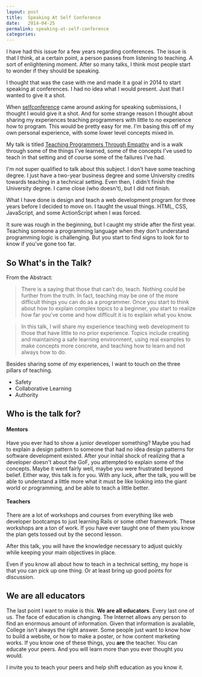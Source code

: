 ```yaml
---
layout: post
title:  Speaking At Self Conference
date:   2014-04-25
permalink: speaking-at-self-conference
categories:
---
```


I have had this issue for a few years regarding conferences. The issue is that I
think, at a certain point, a person passes from listening to teaching. A sort of
enlightening moment. After so many talks, I think most people start to wonder if they should be speaking.

I thought that was the case with me and made it a goal in 2014 to start speaking at conferences. I had no idea what I would present. Just that I wanted to give it a shot.

When [selfconference](http://selfconference.org/) came around asking for speaking submissions, I thought I would give it a shot. And for some strange reason I thought about sharing my experiences teaching programmers with little to no experience how to program. This would be pretty easy for me. I'm basing this off of my own personal experience, with some lower level concepts mixed in.

My talk is titled [Teaching Programmers Through
Empathy](http://selfconference.org/speakers#Scott-Radcliff) and is a walk through some of the things I've learned, some of the concepts I've used to teach in that setting and of course some of the failures I've had.

I'm not super qualified to talk about this subject. I don't have some teaching degree. I just have a two-year business degree and some University credits towards teaching in a technical setting. Even then, I didn't finish the University degree. I came close (who doesn't), but I did not finish.

What I have done is design and teach a web development program for three years before I decided to move on. I taught the usual things. HTML, CSS, JavaScript, and some ActionScript when I was forced.

It sure was rough in the beginning, but I caught my stride after the first year. Teaching someone a programming language when they don't understand programming logic is challenging. But you start to find signs to look for to know if you've gone too far.

## So What's in the Talk?
From the Abstract:
> There is a saying that those that can’t do, teach. Nothing could be further
> from the truth. In fact, teaching may be one of the more difficult things
> you can do as a programmer. Once you start to think about how to explain
> complex topics to a beginner, you start to realize how far you’ve come and
> how difficult it is to explain what you know.

> In this talk, I will share my experience teaching web development to those
> that have little to no prior experience. Topics include creating and
> maintaining a safe learning environment, using real examples to make
> concepts more concrete, and teaching how to learn and not always how to do.

Besides sharing some of my experiences, I want to touch on the three pillars of teaching.

* Safety
* Collaborative Learning
* Authority

## Who is the talk for?

#### Mentors

Have you ever had to show a junior developer something? Maybe you had to explain a design pattern to someone that had no idea design patterns for software development existed. After your initial shock of realizing that a developer doesn't about the GoF, you attempted to explain some of the concepts. Maybe it went fairly well, maybe you were frustrated beyond belief. Either way, this talk is for you. With any luck, after the talk, you will be able to understand a little more what it must be like looking into the giant world or programming,
and be able to teach a little better.


#### Teachers

There are a lot of workshops and courses from everything like web developer bootcamps to just learning Rails or some other framework. These workshops are a ton of work. If you have ever taught one of them you know the plan gets tossed out by the second lesson.

After this talk, you will have the knowledge necessary to adjust quickly while keeping your main objectives in place.

Even if you know all about how to teach in a technical setting, my hope is that you can pick up one thing. Or at least bring up good points for discussion.

## We are all educators

The last point I want to make is this. **We are all educators**. Every last one of us. The face of education is changing. The Internet allows any person to find an enormous amount of information. Given that information is available, College
isn't always the right answer. Some people just want to know how to build a website, or how to make a poster, or how content marketing works. If you know one of these things, you **are** the teacher. You can educate your peers. And you
will learn more than you ever thought you would.

I invite you to teach your peers and help shift education as you know it.


